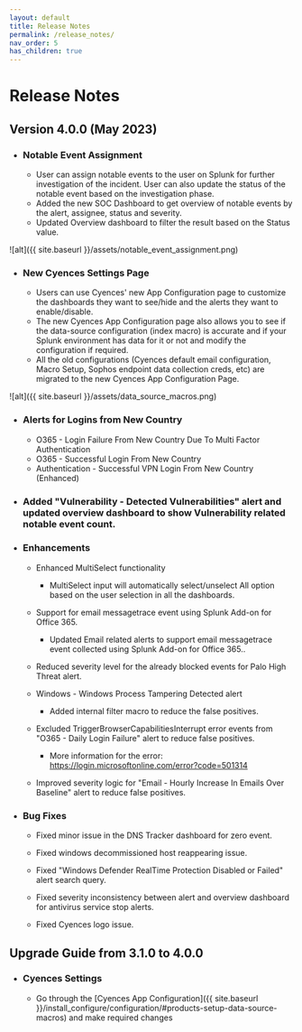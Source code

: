 ```yaml
---
layout: default
title: Release Notes
permalink: /release_notes/
nav_order: 5
has_children: true
---
```


# Release Notes


## Version 4.0.0 (May 2023)

* ### Notable Event Assignment
    * User can assign notable events to the user on Splunk for further investigation of the incident. User can also update the status of the notable event based on the investigation phase.
    * Added the new SOC Dashboard to get overview of notable events by the alert, assignee, status and severity.
    * Updated Overview dashboard to filter the result based on the Status value.

![alt]({{ site.baseurl }}/assets/notable_event_assignment.png)

* ### New Cyences Settings Page
    * Users can use Cyences' new App Configuration page to customize the dashboards they want to see/hide and the alerts they want to enable/disable.
    * The new Cyences App Configuration page also allows you to see if the data-source configuration (index macro) is accurate and if your Splunk environment has data for it or not and modify the configuration if required.
    * All the old configurations (Cyences default email configuration, Macro Setup, Sophos endpoint data collection creds, etc) are migrated to the new Cyences App Configuration Page.

![alt]({{ site.baseurl }}/assets/data_source_macros.png)

* ### Alerts for Logins from New Country
    * O365 - Login Failure From New Country Due To Multi Factor Authentication
    * O365 - Successful Login From New Country
    * Authentication - Successful VPN Login From New Country (Enhanced)

* ### Added "Vulnerability - Detected Vulnerabilities" alert and updated overview dashboard to show Vulnerability related notable event count. 

* ### Enhancements
    * Enhanced MultiSelect functionality
        * MultiSelect input will automatically select/unselect All option based on the user selection in all the dashboards.
    
    * Support for email messagetrace event using Splunk Add-on for Office 365. 
        * Updated Email related alerts to support email messagetrace event collected using Splunk Add-on for Office 365..

    * Reduced severity level for the already blocked events for Palo High Threat alert.

    * Windows - Windows Process Tampering Detected alert
        * Added internal filter macro to reduce the false positives.



    * Excluded TriggerBrowserCapabilitiesInterrupt error events from "O365 - Daily Login Failure" alert to reduce false positives.
        * More information for the error: https://login.microsoftonline.com/error?code=501314
    
    * Improved severity logic for "Email - Hourly Increase In Emails Over Baseline" alert to reduce false positives.

* ### Bug Fixes
    * Fixed minor issue in the DNS Tracker dashboard for zero event.

    * Fixed windows decommissioned host reappearing issue.

    * Fixed "Windows Defender RealTime Protection Disabled or Failed" alert search query.

    * Fixed severity inconsistency between alert and overview dashboard for antivirus service stop alerts.

    * Fixed Cyences logo issue.


## Upgrade Guide from 3.1.0 to 4.0.0

* ### Cyences Settings
    * Go through the [Cyences App Configuration]({{ site.baseurl }}/install_configure/configuration/#products-setup-data-source-macros) and make required changes
